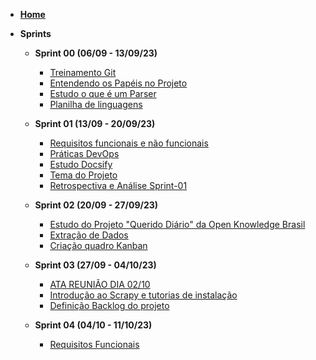 <!-- docs/_sidebar.md -->

- [**Home**](./)

- **Sprints**

  - **Sprint 00 (06/09 - 13/09/23)**
    - [Treinamento Git](/sprints/sprint-00/treinamento-git.md "Sprint-00 - Treinamento Git")
    - [Entendendo os Papéis no Projeto](/sprints/sprint-00/entendendo-os-papeis-no-projeto.md "Sprint-00 - Entendendo os Papéis no Projeto")
    - [Estudo o que é um Parser](/sprints/sprint-00/estudo-o-que-e-um-parser.md "Sprint-00 - Estudo o que é um Parser")
    - [Planilha de linguagens](/sprints/sprint-00/planilha-de-linguagens.md "Sprint-00 - Planilha de linguagens")

  - **Sprint 01 (13/09 - 20/09/23)**
    - [Requisitos funcionais e não funcionais](/sprints/sprint-01/requisitos-funcionais-e-nao-funcionais.md "Sprint-01 - Requisitos funcionais e não funcionais")
    - [Práticas DevOps](/sprints/sprint-01/praticas-devops.md "Sprint-01 - Práticas DevOps")
    - [Estudo Docsify](/sprints/sprint-01/estudo-docsify.md "Sprint-01 - Estudo Docsify")
    - [Tema do Projeto](/sprints/sprint-01/tema-do-projeto.md "Sprint-01 - Tema do Projeto")
    - [Retrospectiva e Análise Sprint-01](/sprints/sprint-01/retrospectiva-e-analise-sprint-01.md "Sprint-01 - Retrospectiva e Análise SPRINT-01")

  - **Sprint 02 (20/09 - 27/09/23)**
    - [Estudo do Projeto "Querido Diário" da Open Knowledge Brasil](/sprints/sprint-02/estudo-sobre-o-projeto-querido-diario.md "Estudo do Projeto Querido Diário da Open Knowledge Brasil")
    - [Extração de Dados](/sprints/sprint-02/extracao-dados.md "Extração de Dados")
    - [Criação quadro Kanban](/sprints/sprint-02/quadro-kanban.md "Criação quadro Kanban")
  
  - **Sprint 03 (27/09 - 04/10/23)**
    - [ATA REUNIÃO DIA 02/10](/sprints/sprint-03/ata-02-10.md "ATA REUNIÃO DIA 02/10")
    - [Introdução ao Scrapy e tutorias de instalação](/sprints/sprint-03/scrapy-introducao-e-instalacao.md "Introdução ao Scrapy e tutorias de instalação")
    - [Definição Backlog do projeto](/sprints/sprint-03/definir-backlog-projeto.md "Definição Backlog do projeto")

  - **Sprint 04 (04/10 - 11/10/23)**
    - [Requisitos Funcionais](/sprints/sprint-04/requisitos.md "Requisitos Funcionais")